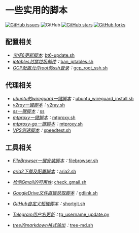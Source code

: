 # 一些实用的脚本
[![GitHub issues](https://img.shields.io/github/issues/ds19991999/shell.sh.svg)](https://github.com/ds19991999/shell.sh/issues)
![GitHub](https://img.shields.io/github/license/mashape/apistatus.svg)
[![GitHub stars](https://img.shields.io/github/stars/ds19991999/shell.sh.svg?style=popout&label=Stars)](https://github.com/ds19991999/shell.sh/stargazers)
[![GitHub forks](https://img.shields.io/github/forks/ds19991999/shell.sh.svg?style=popout&label=Fork)](https://github.com/ds19991999/shell.sh/fork)



## 配置相关

* *[宝塔6更新脚本](./bt6-update.sh):* [bt6-update.sh](./bt6-update.sh)
* *[iptables封禁垃圾邮件](./ban_iptables.sh)：*[ban_iptables.sh](./ban_iptables.sh)
* *[GCP配置允许root的ssh登录](./gcp_root_ssh.sh)：*[gcp_root_ssh.sh](./gcp_root_ssh.sh)

## 代理相关

- *[ubuntu的wireguard一键脚本](./ubuntu_wireguard_install.sh)：*[ubuntu_wireguard_install.sh](./ubuntu_wireguard_install.sh)
- *[v2ray一键脚本](./v2ray.sh)：*[v2ray.sh](./v2ray.sh)
- *[ss一键脚本](./ss)：*[ss](./ss)
- *[mtproxy一键脚本](./mtproxy.sh)：*[mtproxy.sh](./mtproxy.sh)
- *[mtproxy-go一键脚本](./mtproxy.sh)：*[mtproxy.sh](./mtproxy.sh)
- *[VPS测速脚本](./speedtest.sh)：*[speedtest.sh](./speedtest.sh)

## 工具相关

* *[FileBrowser一键安装脚本](./filebrowser.sh)：*[filebrowser.sh](./filebrowser.sh)

* *[aria2下载及配置脚本](./aria2.sh)：*[aria2.sh](./aria2.sh)
* *[检测Gmail的可用性](./check_gmail.sh):* [check_gmail.sh](./check_gmail.sh)

* *[GoogleDrive文件直链获取脚本](./gdlink.sh)：*[gdlink.sh](./gdlink.sh)

* *[GitHub自定义短链脚本](./shortgit.sh)：*[shortgit.sh](./shortgit.sh)
* *[Telegram用户名更新](./tg_username_update.py)：*[tg_username_update.py](./tg_username_update.py)
* *[tree的markdown格式输出](./tree-md.sh)：*[tree-md.sh](./tree-md.sh)
